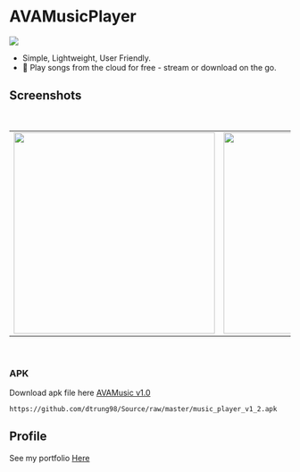 # AVAMusicPlayer
<img
src="https://user-images.githubusercontent.com/55667057/112758321-5af55680-900b-11eb-8f53-184c8064aa6c.jpg"/>
  
* Simple, Lightweight, User Friendly.<br>
* 🎵 Play songs from the cloud for free - stream or download on the go.<br>


## Screenshots
</br>
<div align="center">
   <table align="center" border="0" >
  <tr>
    <td>
<img width="360"
src="https://user-images.githubusercontent.com/55667057/112758036-d9e98f80-9009-11eb-9e5f-1daf9773250f.png"/>
       <td><img width="360"
src="https://user-images.githubusercontent.com/55667057/112758057-06051080-900a-11eb-8e19-0d8bb68b08ab.png"/>
    </td>
     <td> <img width="360"
src="https://user-images.githubusercontent.com/55667057/112758119-4e243300-900a-11eb-8d7c-1ec37704b3df.png"/></td>
  </table>
  </div>
</br>

### APK
Download apk file here [AVAMusic v1.0](https://github.com/dtrung98/Source/raw/master/Music_player_v1_3.apk)
```
https://github.com/dtrung98/Source/raw/master/music_player_v1_2.apk
```

## Profile
See my portfolio <a href="" target="_blank">Here</a>

